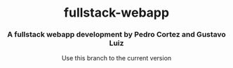 
<h1 align="center">fullstack-webapp</h1>
<h3 align="center">A fullstack webapp development by Pedro Cortez and Gustavo Luiz</h3>

<p align="center"> Use this branch to the current version</p>
